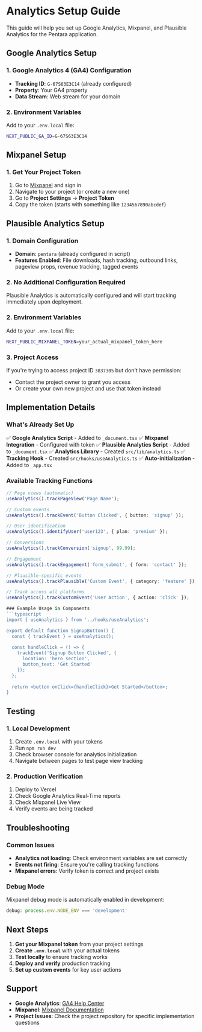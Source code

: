 # Analytics Setup Guide

This guide will help you set up Google Analytics, Mixpanel, and Plausible Analytics for the Pentara application.

## Google Analytics Setup

### 1. Google Analytics 4 (GA4) Configuration
- **Tracking ID**: `G-67S63E3C14` (already configured)
- **Property**: Your GA4 property
- **Data Stream**: Web stream for your domain

### 2. Environment Variables
Add to your `.env.local` file:
```bash
NEXT_PUBLIC_GA_ID=G-67S63E3C14
```

## Mixpanel Setup

### 1. Get Your Project Token
1. Go to [Mixpanel](https://mixpanel.com) and sign in
2. Navigate to your project (or create a new one)
3. Go to **Project Settings** → **Project Token**
4. Copy the token (starts with something like `1234567890abcdef`)

## Plausible Analytics Setup

### 1. Domain Configuration
- **Domain**: `pentara` (already configured in script)
- **Features Enabled**: File downloads, hash tracking, outbound links, pageview props, revenue tracking, tagged events

### 2. No Additional Configuration Required
Plausible Analytics is automatically configured and will start tracking immediately upon deployment.

### 2. Environment Variables
Add to your `.env.local` file:
```bash
NEXT_PUBLIC_MIXPANEL_TOKEN=your_actual_mixpanel_token_here
```

### 3. Project Access
If you're trying to access project ID `3837305` but don't have permission:
- Contact the project owner to grant you access
- Or create your own new project and use that token instead

## Implementation Details

### What's Already Set Up
✅ **Google Analytics Script** - Added to `_document.tsx`
✅ **Mixpanel Integration** - Configured with token
✅ **Plausible Analytics Script** - Added to `_document.tsx`
✅ **Analytics Library** - Created `src/lib/analytics.ts`
✅ **Tracking Hook** - Created `src/hooks/useAnalytics.ts`
✅ **Auto-initialization** - Added to `_app.tsx`

### Available Tracking Functions
```typescript
// Page views (automatic)
useAnalytics().trackPageView('Page Name');

// Custom events
useAnalytics().trackEvent('Button Clicked', { button: 'signup' });

// User identification
useAnalytics().identifyUser('user123', { plan: 'premium' });

// Conversions
useAnalytics().trackConversion('signup', 99.99);

// Engagement
useAnalytics().trackEngagement('form_submit', { form: 'contact' });

// Plausible-specific events
useAnalytics().trackPlausible('Custom Event', { category: 'feature' });

// Track across all platforms
useAnalytics().trackCustomEvent('User Action', { action: 'click' });

### Example Usage in Components
```typescript
import { useAnalytics } from '../hooks/useAnalytics';

export default function SignupButton() {
  const { trackEvent } = useAnalytics();
  
  const handleClick = () => {
    trackEvent('Signup Button Clicked', {
      location: 'hero_section',
      button_text: 'Get Started'
    });
  };
  
  return <button onClick={handleClick}>Get Started</button>;
}
```

## Testing

### 1. Local Development
1. Create `.env.local` with your tokens
2. Run `npm run dev`
3. Check browser console for analytics initialization
4. Navigate between pages to test page view tracking

### 2. Production Verification
1. Deploy to Vercel
2. Check Google Analytics Real-Time reports
3. Check Mixpanel Live View
4. Verify events are being tracked

## Troubleshooting

### Common Issues
- **Analytics not loading**: Check environment variables are set correctly
- **Events not firing**: Ensure you're calling tracking functions
- **Mixpanel errors**: Verify token is correct and project exists

### Debug Mode
Mixpanel debug mode is automatically enabled in development:
```typescript
debug: process.env.NODE_ENV === 'development'
```

## Next Steps

1. **Get your Mixpanel token** from your project settings
2. **Create `.env.local`** with your actual tokens
3. **Test locally** to ensure tracking works
4. **Deploy and verify** production tracking
5. **Set up custom events** for key user actions

## Support

- **Google Analytics**: [GA4 Help Center](https://support.google.com/analytics/answer/10089681)
- **Mixpanel**: [Mixpanel Documentation](https://developer.mixpanel.com/)
- **Project Issues**: Check the project repository for specific implementation questions
